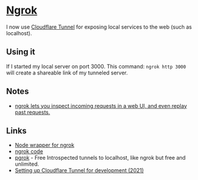 # [Ngrok](https://ngrok.com/)

I now use [Cloudflare Tunnel](https://twitter.com/signalnerve/status/1449038210076655624) for exposing local services to the web (such as localhost).

## Using it

If I started my local server on port 3000. This command: `ngrok http 3000` will create a shareable link of my tunneled server.

## Notes

- [ngrok lets you inspect incoming requests in a web UI, and even replay past requests.](https://twitter.com/geoffreylitt/status/1379092674280579082)

## Links

- [Node wrapper for ngrok](https://github.com/bubenshchykov/ngrok)
- [ngrok code](https://github.com/inconshreveable/ngrok)
- [pgrok](https://github.com/jerson/pgrok) - Free Introspected tunnels to localhost, like ngrok but free and unlimited.
- [Setting up Cloudflare Tunnel for development (2021)](https://kirillplatonov.com/posts/setting-up-cloudflare-tunnel-for-development/)

